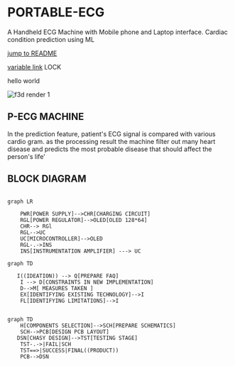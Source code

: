 # PORTABLE-ECG
A Handheld ECG Machine with Mobile phone and Laptop interface. Cardiac condition prediction using ML

[jump to README](/home/erk/WorkSpace/kicad/PORTABLE_ECG_MACHINE/src/README.md)


[variable link][var link]
LOCK

[var link]: https://GOOGLE.COM 

hello world


![f3d render 1](https://drive.google.com/uc?id=149vw4zegmcoNbQL5KWwcFqe9mdXNZAxv) 

## P-ECG MACHINE

In the prediction feature, patient's ECG signal is compared with various cardio gram.
as the processing result the machine filter out many heart disease and predicts the most probable disease that should affect the person's life'


## BLOCK DIAGRAM
~~~mermaid

graph LR 
 
    PWR[POWER SUPPLY]-->CHR[CHARGING CIRCUIT]
    RGL[POWER REGULATOR]-->OLED[OLED 128*64]
    CHR--> RGl
    RGL-->UC 
    UC[MICROCONTROLLER]-->OLED
    RGL-.->INS
    INS[INSTRUMENTATION AMPLIFIER] ---> UC
~~~

~~~mermaid
graph TD 

   I((IDEATION)) --> Q[PREPARE FAQ] 
    I --> D[CONSTRAINTS IN NEW IMPLEMENTATION]
    D-->M[ MEASURES TAKEN ]
    EX[IDENTIFYING EXISTING TECHNOLOGY]-->I
    FL[IDENTIFYING LIMITATIONS]-->I
    
~~~
~~~mermaid
graph TD
    H[COMPONENTS SELECTION]-->SCH[PREPARE SCHEMATICS]
    SCH-->PCB[DESIGN PCB LAYOUT]
   DSN[CHASY DESIGN]-->TST[TESTING STAGE]
    TST-.->|FAIL|SCH
    TST==>|SUCCESS|FINAL((PRODUCT))
    PCB-->DSN

~~~